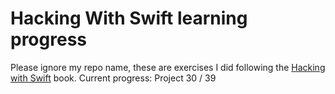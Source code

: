# Hacking With Swift learning progress
Please ignore my repo name, these are exercises I did following the [Hacking with Swift](https://www.hackingwithswift.com/) book.
Current progress: Project 30 / 39
